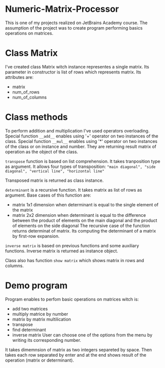 # Numeric-Matrix-Processor
This is one of my projects realized on JetBrains Academy course. 
The assumption of the project was to create program performing basics operations on matrices.

# Class Matrix 
I've created class Matrix witch instance representes a single matrix. 
Its parameter in constructor is list of rows which represents matrix.
Its attributes are:
* matrix
* num_of_rows
* num_of_columns

# Class methods
To perform addition and multiplication I've used operators overloading. 
Special function `__add__` enables using '+' operator on two instances of the class.
Special function `__mul__` enables using '*' operator on two instances of the class or on instance and number.
They are returning result matrix of operation as the object of the class.

`transpose` function is based on list comprehension. 
It takes tranposition type as argument.
It allows four types of transposition: ```"main diagonal", "side diagonal", "vertical line", "horizontal line"  ```
  
Transposed matrix is returned as class instance.
 
`determinant` is a recursive function. It takes matrix as list of rows as argument. 
Base cases of this function are:
  * matrix 1x1 dimension when determinant is equal to the single element of the matrix
  * matrix 2x2 dimension when determinant  is equal to the difference between the product of elements on the main diagonal 
    and the product of elements on the side diagonal
The recursive case of the function returns determinat of matrix. Its computing the determinant of a matrix by first-row expansion.

`inverse matrix` is based on previous functions and some auxiliary functions.
Inverse matrix is returned as instance object.

Class also has function `show matrix` which shows matrix in rows and columns.

# Demo program
Program enables to perfom basic operations on matrices witch is: 
  * add two matrices 
  * multiply matrice by number 
  * matrix by matrix multilication
  * transpose
  * find determinant 
  * inverse matrix
User can choose one of the options from the menu by writing its corresponding number.
  
  It takes dimemnsion of matrix as two integers separeted by space.
  Then takes each row separated by enter and at the end shows result of the operation (matrix or determinant).
